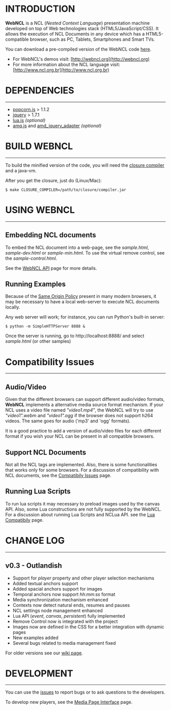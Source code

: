 # INTRODUCTION

**WebNCL** is a NCL (_Nested Context Language_) presentation machine developed on top of Web technologies stack (HTML5/JavaScript/CSS). It allows the execution of NCL Documents in any device which has a HTML5-compatible browser, such as PC, Tablets, Smartphones and Smart TVs.

You can download a pre-compiled version of the WebNCL code [here](https://github.com/downloads/lince/webncl/WebNCL-0.3.tar.gz).

- For WebNCL's demos visit: [http://webncl.org](http://webncl.org)
- For more information about the NCL language visit: [http://www.ncl.org.br](http://www.ncl.org.br)

# DEPENDENCIES
***
 - [popcorn.js](http://popcornjs.org) > 1.1.2
 - [jquery](http://jquery.org) > 1.7.1
 - [lua.js](https://github.com/mherkender/lua.js/commits/master) _(optional)_
 - [amq.js](http://activemq.apache.org/ajax.html) and [amd_jquery_adapter](http://activemq.apache.org/ajax.html) _(optional)_

# BUILD WEBNCL
***
To build the minified version of the code, you will need the [closure compiler](http://code.google.com/p/closure-compiler/) and a java-vm.

After you get the closure, just do (Linux/Mac):

```
$ make CLOSURE_COMPILER=/path/to/closure/compiler.jar
```

# USING WEBNCL
***
## Embedding NCL documents
To embed the NCL document into a web-page, see the _sample.html_, _sample-dev.html_ or _sample-min.html_. To use the virtual remove control, see the _sample-control.html_.

See the [WebNCL API](wiki/api) page for more details.

## Running Examples
Because of the [Same Origin Policy](http://www.w3.org/Security/wiki/Same_Origin_Policy) present in many modern browsers, it may be necessary to have a local web-server to execute NCL documents locally.

Any web server will work; for instance, you can run Python's built-in server:

```
$ python -m SimpleHTTPServer 8888 &
```
Once the server is running, go to http://localhost:8888/ and select _sample.html_ (or other samples)

# Compatibility Issues
***

## Audio/Video
Given that the different browsers can support different audio/video formats, **WebNCL** implements a alternative media source format mechanism. If your NCL uses a video file named _"video1.mp4"_, the WebNCL will try to use _"video1".webm_ and _"video1".ogg_ if the browser does not support h264 videos. The same goes for audio ('mp3' and 'ogg' formats).

It is a good practice to add a version of audio/video files for each different format if you wish your NCL can be present in all compatible browsers.

## Support NCL Documents

Not all the NCL tags are implemented. Also, there is some functionalities that works only for some browsers. For a discussion of compatibility with NCL documents, see the [Compatibily Issues](wiki/Compatibily-Issues) page.

## Running Lua Scripts

To run lua scripts it may necessary to preload images used by the canvas API. Also, some Lua constructions are not fully supported by the WebNCL. For a discussion about running Lua Scripts and NCLua API. see the [Lua Compatibily](wiki/Lua-Compatibily) page.

# CHANGE LOG
***
## v0.3 - Outlandish
 - Support for _player_ property and other player selection mechanisms
 - Added textual anchors support
 - Added spacial anchors support for images
 - Temporal anchors now support _hh:mm:ss_ format
 - Media synchronization mechanism enhanced 
 - Contexts now detect natural ends, resumes and pauses
 - NCL settings node management enhanced
 - Lua API (_event_, _canvas_, _persistent_) fully implemented
 - Remove Control now is integrated with the project
 - Images now are defined in the CSS for a better integration with dynamic pages
 - New examples added
 - Several bugs related to media management fixed

For older versions see our [wiki page](wiki/changelog).

# DEVELOPMENT
***
You can use the [issues](https://github.com/lince/webncl/issues) to report bugs or to ask questions to the developers.

To develop new players, see the [Media Page Interface](https://github.com/lince/webncl/wiki/Media-Players-interface) page.